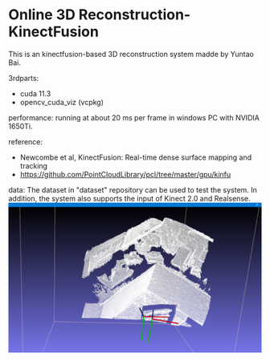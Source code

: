 # Online 3D Reconstruction-KinectFusion

This is an kinectfusion-based 3D reconstruction system madde by Yuntao Bai.

3rdparts:
* cuda 11.3
* opencv_cuda_viz (vcpkg)

performance:
running at about 20 ms per frame in windows PC with NVIDIA 1650Ti.

reference:
* Newcombe et al, KinectFusion: Real-time dense surface mapping and tracking
* https://github.com/PointCloudLibrary/pcl/tree/master/gpu/kinfu

data: The dataset in "dataset" repository can be used to test the system. In addition, the system also supports the input of Kinect 2.0 and Realsense.
![image3](https://github.com/baiyuntao00/KinectFusion/raw/main/doc/3D.png)
